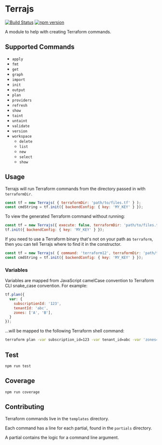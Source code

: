 # Terrajs

[![Build Status](https://travis-ci.org/CDA0/terrajs.svg?branch=master)](https://travis-ci.org/CDA0/terrajs)
[![npm version](https://badge.fury.io/js/%40cda0%2Fterrajs.svg)](https://badge.fury.io/js/%40cda0%2Fterrajs)

A module to help with creating Terraform commands.

## Supported Commands

- `apply`
- `fmt`
- `get`
- `graph`
- `import`
- `init`
- `output`
- `plan`
- `providers`
- `refresh`
- `show`
- `taint`
- `untaint`
- `validate`
- `version`
- `workspace`
  - `delete`
  - `list`
  - `new`
  - `select`
  - `show`

## Usage

Terrajs will run Terraform commands from the directory passed in with `terraformDir`.

```js
const tf = new Terrajs( { terraformDir: 'path/to/files.tf' } );
const cmdString = tf.init({ backendConfig: { key: 'MY_KEY' } });
```

To view the generated Terraform command without running:

```js
const tf = new Terrajs({ execute: false, terraformDir: 'path/to/files.tf' });
tf.init({ backendConfig: { key: 'MY_KEY' } });
```

If you need to use a Terraform binary that's not on your path as `terraform`,
then you can tell Terrajs where to find it in the constructor.

```js
const tf = new Terrajs( { command: 'terraform12', terraformDir: 'path/to/files.tf' } );
const cmdString = tf.init({ backendConfig: { key: 'MY_KEY' } });
```

### Variables

Variables are mapped from JavaScript camelCase convention to Terraform CLI snake_case convention. For example:

```js
tf.plan({
  var: {
    subscriptionId: '123',
    tenantId: 'abc',
    zones: ['A', 'B'],
  }
});
```

...will be mapped to the following Terraform shell command:

```bash
terraform plan -var subscription_id=123 -var tenant_id=abc -var 'zones=["A","B"]'
```

## Test

`npm run test`

## Coverage

`npm run coverage`

## Contributing

Terraform commands live in the `templates` directory.

Each command has a line for each partial, found in the `partials` directory.

A partial contains the logic for a command line argument.

